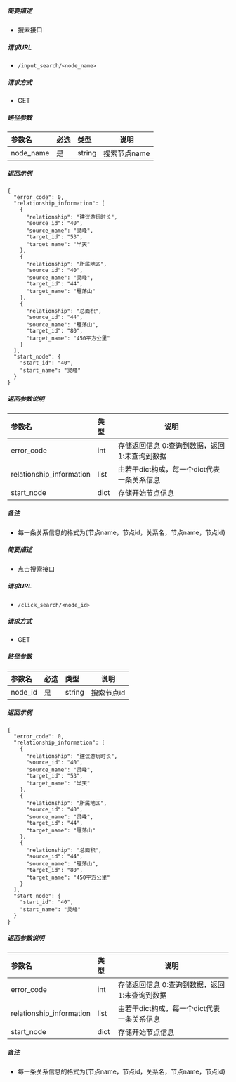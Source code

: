 


##### 简要描述

- 搜索接口

##### 请求URL
- ` /input_search/<node_name> `
##### 请求方式
- GET 

##### 路径参数

|参数名|必选|类型|说明|
|:----    |:---|:----- |-----   |
|node_name |是  |string |搜索节点name   |

##### 返回示例 

``` 
{
  "error_code": 0, 
  "relationship_information": [
    {
      "relationship": "建议游玩时长", 
      "source_id": "40", 
      "source_name": "灵峰", 
      "target_id": "53", 
      "target_name": "半天"
    }, 
    {
      "relationship": "所属地区", 
      "source_id": "40", 
      "source_name": "灵峰", 
      "target_id": "44", 
      "target_name": "雁荡山"
    }, 
    {
      "relationship": "总面积", 
      "source_id": "44", 
      "source_name": "雁荡山", 
      "target_id": "80", 
      "target_name": "450平方公里"
    }
  ], 
  "start_node": {
    "start_id": "40", 
    "start_name": "灵峰"
  }
}
```

##### 返回参数说明 

|参数名|类型|说明|
|:-----  |:-----|-----                           |
|error_code |int   |存储返回信息 0:查询到数据，返回 1:未查询到数据  |
|relationship_information |list   |由若干dict构成，每一个dict代表一条关系信息  |
|start_node |dict   |存储开始节点信息  |

##### 备注 

- 每一条关系信息的格式为{节点name，节点id，关系名，节点name，节点id}





##### 简要描述

- 点击搜索接口

##### 请求URL
- ` /click_search/<node_id> `
##### 请求方式
- GET 

##### 路径参数

|参数名|必选|类型|说明|
|:----    |:---|:----- |-----   |
|node_id |是  |string |搜索节点id   |

##### 返回示例 

``` 
{
  "error_code": 0, 
  "relationship_information": [
    {
      "relationship": "建议游玩时长", 
      "source_id": "40", 
      "source_name": "灵峰", 
      "target_id": "53", 
      "target_name": "半天"
    }, 
    {
      "relationship": "所属地区", 
      "source_id": "40", 
      "source_name": "灵峰", 
      "target_id": "44", 
      "target_name": "雁荡山"
    }, 
    {
      "relationship": "总面积", 
      "source_id": "44", 
      "source_name": "雁荡山", 
      "target_id": "80", 
      "target_name": "450平方公里"
    }
  ], 
  "start_node": {
    "start_id": "40", 
    "start_name": "灵峰"
  }
}
```

##### 返回参数说明 

|参数名|类型|说明|
|:-----  |:-----|-----                           |
|error_code |int   |存储返回信息 0:查询到数据，返回 1:未查询到数据  |
|relationship_information |list   |由若干dict构成，每一个dict代表一条关系信息  |
|start_node |dict   |存储开始节点信息  |

##### 备注 

- 每一条关系信息的格式为{节点name，节点id，关系名，节点name，节点id}




